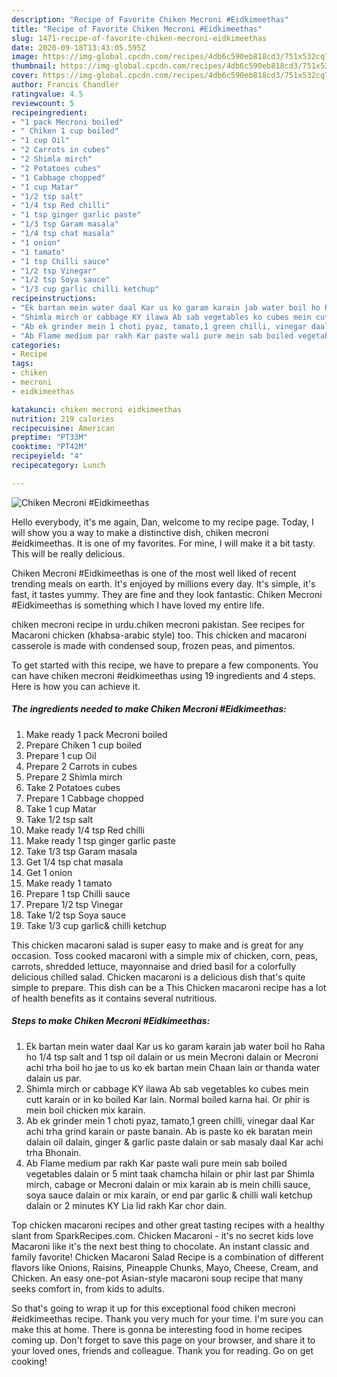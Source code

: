 ```yaml
---
description: "Recipe of Favorite Chiken Mecroni #Eidkimeethas"
title: "Recipe of Favorite Chiken Mecroni #Eidkimeethas"
slug: 1471-recipe-of-favorite-chiken-mecroni-eidkimeethas
date: 2020-09-18T13:43:05.595Z
image: https://img-global.cpcdn.com/recipes/4db6c590eb818cd3/751x532cq70/chiken-mecroni-eidkimeethas-recipe-main-photo.jpg
thumbnail: https://img-global.cpcdn.com/recipes/4db6c590eb818cd3/751x532cq70/chiken-mecroni-eidkimeethas-recipe-main-photo.jpg
cover: https://img-global.cpcdn.com/recipes/4db6c590eb818cd3/751x532cq70/chiken-mecroni-eidkimeethas-recipe-main-photo.jpg
author: Francis Chandler
ratingvalue: 4.5
reviewcount: 5
recipeingredient:
- "1 pack Mecroni boiled"
- " Chiken 1 cup boiled"
- "1 cup Oil"
- "2 Carrots in cubes"
- "2 Shimla mirch"
- "2 Potatoes cubes"
- "1 Cabbage chopped"
- "1 cup Matar"
- "1/2 tsp salt"
- "1/4 tsp Red chilli"
- "1 tsp ginger garlic paste"
- "1/3 tsp Garam masala"
- "1/4 tsp chat masala"
- "1 onion"
- "1 tamato"
- "1 tsp Chilli sauce"
- "1/2 tsp Vinegar"
- "1/2 tsp Soya sauce"
- "1/3 cup garlic chilli ketchup"
recipeinstructions:
- "Ek bartan mein water daal Kar us ko garam karain jab water boil ho Raha ho 1/4 tsp salt and 1 tsp oil dalain or us mein Mecroni dalain or Mecroni achi trha boil ho jae to us ko ek bartan mein Chaan lain or thanda water dalain us par."
- "Shimla mirch or cabbage KY ilawa Ab sab vegetables ko cubes mein cutt karain or in ko boiled Kar lain. Normal boiled karna hai. Or phir is mein boil chicken mix karain."
- "Ab ek grinder mein 1 choti pyaz, tamato,1 green chilli, vinegar daal Kar achi trha grind karain or paste banain. Ab is paste ko ek baratan mein dalain oil dalain, ginger &amp; garlic paste dalain or sab masaly daal Kar achi trha Bhonain."
- "Ab Flame medium par rakh Kar paste wali pure mein sab boiled vegetables dalain or 5 mint taak chamcha hilain or phir last par Shimla mirch, cabage or Mecroni dalain or mix karain ab is mein chilli sauce, soya sauce dalain or mix karain, or end par garlic &amp; chilli wali ketchup dalain or 2 minutes KY Lia lid rakh Kar chor dain."
categories:
- Recipe
tags:
- chiken
- mecroni
- eidkimeethas

katakunci: chiken mecroni eidkimeethas 
nutrition: 219 calories
recipecuisine: American
preptime: "PT33M"
cooktime: "PT42M"
recipeyield: "4"
recipecategory: Lunch

---
```



![Chiken Mecroni #Eidkimeethas](https://img-global.cpcdn.com/recipes/4db6c590eb818cd3/751x532cq70/chiken-mecroni-eidkimeethas-recipe-main-photo.jpg)

Hello everybody, it's me again, Dan, welcome to my recipe page. Today, I will show you a way to make a distinctive dish, chiken mecroni #eidkimeethas. It is one of my favorites. For mine, I will make it a bit tasty. This will be really delicious.

Chiken Mecroni #Eidkimeethas is one of the most well liked of recent trending meals on earth. It's enjoyed by millions every day. It's simple, it's fast, it tastes yummy. They are fine and they look fantastic. Chiken Mecroni #Eidkimeethas is something which I have loved my entire life.

chiken mecroni recipe in urdu.chiken mecroni pakistan. See recipes for Macaroni chicken (khabsa-arabic style) too. This chicken and macaroni casserole is made with condensed soup, frozen peas, and pimentos.


To get started with this recipe, we have to prepare a few components. You can have chiken mecroni #eidkimeethas using 19 ingredients and 4 steps. Here is how you can achieve it.

<!--inarticleads1-->

##### The ingredients needed to make Chiken Mecroni #Eidkimeethas:

1. Make ready 1 pack Mecroni boiled
1. Prepare  Chiken 1 cup boiled
1. Prepare 1 cup Oil
1. Prepare 2 Carrots in cubes
1. Prepare 2 Shimla mirch
1. Take 2 Potatoes cubes
1. Prepare 1 Cabbage chopped
1. Take 1 cup Matar
1. Take 1/2 tsp salt
1. Make ready 1/4 tsp Red chilli
1. Make ready 1 tsp ginger garlic paste
1. Take 1/3 tsp Garam masala
1. Get 1/4 tsp chat masala
1. Get 1 onion
1. Make ready 1 tamato
1. Prepare 1 tsp Chilli sauce
1. Prepare 1/2 tsp Vinegar
1. Take 1/2 tsp Soya sauce
1. Take 1/3 cup garlic&amp; chilli ketchup


This chicken macaroni salad is super easy to make and is great for any occasion. Toss cooked macaroni with a simple mix of chicken, corn, peas, carrots, shredded lettuce, mayonnaise and dried basil for a colorfully delicious chilled salad. Chicken macaroni is a delicious dish that&#39;s quite simple to prepare. This dish can be a This Chicken macaroni recipe has a lot of health benefits as it contains several nutritious. 

<!--inarticleads2-->

##### Steps to make Chiken Mecroni #Eidkimeethas:

1. Ek bartan mein water daal Kar us ko garam karain jab water boil ho Raha ho 1/4 tsp salt and 1 tsp oil dalain or us mein Mecroni dalain or Mecroni achi trha boil ho jae to us ko ek bartan mein Chaan lain or thanda water dalain us par.
1. Shimla mirch or cabbage KY ilawa Ab sab vegetables ko cubes mein cutt karain or in ko boiled Kar lain. Normal boiled karna hai. Or phir is mein boil chicken mix karain.
1. Ab ek grinder mein 1 choti pyaz, tamato,1 green chilli, vinegar daal Kar achi trha grind karain or paste banain. Ab is paste ko ek baratan mein dalain oil dalain, ginger &amp; garlic paste dalain or sab masaly daal Kar achi trha Bhonain.
1. Ab Flame medium par rakh Kar paste wali pure mein sab boiled vegetables dalain or 5 mint taak chamcha hilain or phir last par Shimla mirch, cabage or Mecroni dalain or mix karain ab is mein chilli sauce, soya sauce dalain or mix karain, or end par garlic &amp; chilli wali ketchup dalain or 2 minutes KY Lia lid rakh Kar chor dain.


Top chicken macaroni recipes and other great tasting recipes with a healthy slant from SparkRecipes.com. Chicken Macaroni - it&#39;s no secret kids love Macaroni like it&#39;s the next best thing to chocolate. An instant classic and family favorite! Chicken Macaroni Salad Recipe is a combination of different flavors like Onions, Raisins, Pineapple Chunks, Mayo, Cheese, Cream, and Chicken. An easy one-pot Asian-style macaroni soup recipe that many seeks comfort in, from kids to adults. 

So that's going to wrap it up for this exceptional food chiken mecroni #eidkimeethas recipe. Thank you very much for your time. I'm sure you can make this at home. There is gonna be interesting food in home recipes coming up. Don't forget to save this page on your browser, and share it to your loved ones, friends and colleague. Thank you for reading. Go on get cooking!
